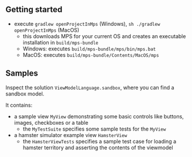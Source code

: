 ## Getting started

* execute `gradlew openProjectInMps` (Windows), `sh ./gradlew openProjectInMps` (MacOS)
  * this downloads MPS for your current OS and creates an executable installation in `build/mps-bundle`
  * Windows: executes `build/mps-bundle/mps/bin/mps.bat`
  * MacOS: executes `build/mps-bundle/Contents/MacOS/mps`

## Samples

Inspect the solution `ViewModelLanguage.sandbox`, where you can find a sandbox model.

It contains:

* a sample view `MyView` demonstrating some basic controls like buttons, images, checkboxes or a table
  * the `MyTestSuite` specifies some sample tests for the `MyView`
* a hamster simulator example view `HamsterView`
  * the `HamsterViewTests` specifies a sample test case for loading a hamster territory and asserting the contents of the viewmodel